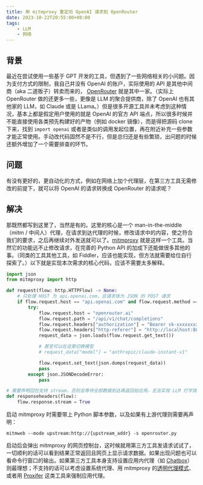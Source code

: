 ```yaml
---
title: 用 mitmproxy 重定向 OpenAI 请求到 OpenRouter
date: 2023-10-22T20:55:00+08:00
tags:
    - LLM
    - 网络
---
```


## 背景
最近在尝试使用一些基于 GPT 开发的工具，但遇到了一些网络相关的小问题。因为支付方式的限制，我自己并没有 OpenAI 的账户，实际使用的 API 是其他中间商（aka 二道贩子）转卖而来的， [OpenRouter](https://openrouter.ai/docs#models) 就是其中一家。（实际上 OpenRouter 做的还更多一些，更像是 LLM 的聚合提供商，除了 OpenAI 也有其他家的 LLM，如 Claude 或是 LLama。）但是很多开源工具并未考虑到这种情况，基本上都是假定用户使用的就是 OpenAI 的官方 API 端点，所以很多时候并不能直接使用各类预先构建好的产物（例如 docker 镜像），而是得把源码 clone 下来，找到 `import openai` 或者是类似的调用发起位置，再在附近补充一些参数才能正常使用。手动改代码固然不是不行，但是总归还是有些繁琐，出问题的时候还额外增加了一个需要排查的环节。

## 问题
有没有更好的，更自动化的方式，例如在网络上加个代理层，在第三方工具无需修改的前提下，就可以将 OpenAI 的请求转换成 OpenRouter 的请求呢？

## 解决
那既然都写到这里了，当然是有的。这里的核心是一个 man-in-the-middle （mitm / 中间人）代理，在请求到达代理的时候，修改请求中的内容，使之符合我们的要求，之后再继续对外发送就可以了。[mitmproxy](https://mitmproxy.org/) 就是这样一个工具。当然它的功能远不止修改请求，在完善的 Python API 的加成下还能做很多其他的事。（同类的工具其他工具，如 Fiddler，应该也能实现，但方法就需要给位自行探索了。）以下就是实现本次需求的核心代码，应该不需要太多解释。

```python
import json
from mitmproxy import http

def request(flow: http.HTTPFlow) -> None:
    # 只处理 HOST 为 api.openai.com，且请求体为 JSON 的 POST 请求
    if flow.request.host == "api.openai.com" and flow.request.method == "POST" and flow.request.headers.get("content-type", "").startswith("application/json"):
        try:
            flow.request.host = "openrouter.ai"
            flow.request.path = "/api/v1/chat/completions"
            flow.request.headers["authorization"] = "Bearer sk-xxxxxxxxxx" # token
            flow.request.headers["http-referer"] = "http://localhost:8080/my_great_app" # 应用标识
            request_data = json.loads(flow.request.get_text())

            # 甚至可以在这里切换模型
            # request_data["model"] = "anthropic/claude-instant-v1"

            flow.request.set_text(json.dumps(request_data))
            pass
        except json.JSONDecodeError:
            pass

# 需要声明回包支持 stream，否则会等待全部数据到达再返回给应用，无法实现 LLM 打字效果
def responseheaders(flow):
    flow.response.stream = True
```

启动 mitmproxy 时需要带上 Python 脚本参数，以及如果有上游代理则需要再声明：
```
mitmweb --mode upstream:http://{upstream_addr} -s openrouter.py
```

启动后会弹出 mitmproxy 的网页控制台，这时候就用第三方工具发请求试试了，一切顺利的话可以看到结果正常返回且网页上显示请求数据。如果出现问题也可以看命令行窗口的输出。如果第三方工具本身支持设置应用内代理（如 [Chatbox](https://github.com/Bin-Huang/chatbox)）则最理想；不支持的话可以考虑设置系统代理、用 mitmproxy 的[透明代理模式](https://docs.mitmproxy.org/stable/howto-transparent/)、或者用 [Proxifer](https://www.proxifier.com/) 这类工具来强制应用代理。